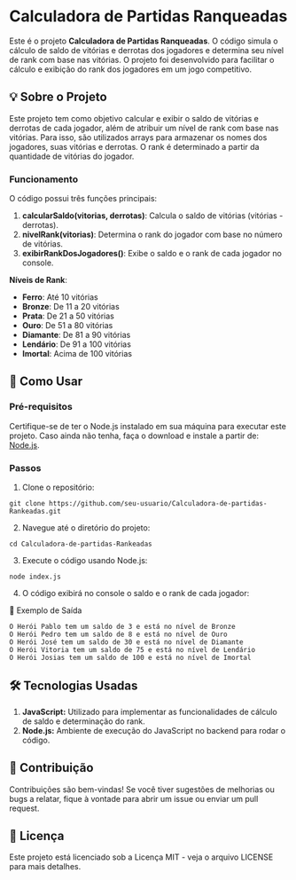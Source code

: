 # Calculadora de Partidas Ranqueadas

Este é o projeto **Calculadora de Partidas Ranqueadas**. O código simula o cálculo de saldo de vitórias e derrotas dos jogadores e determina seu nível de rank com base nas vitórias. O projeto foi desenvolvido para facilitar o cálculo e exibição do rank dos jogadores em um jogo competitivo.

## 💡 Sobre o Projeto

Este projeto tem como objetivo calcular e exibir o saldo de vitórias e derrotas de cada jogador, além de atribuir um nível de rank com base nas vitórias. Para isso, são utilizados arrays para armazenar os nomes dos jogadores, suas vitórias e derrotas. O rank é determinado a partir da quantidade de vitórias do jogador.

### Funcionamento

O código possui três funções principais:
1. **calcularSaldo(vitorias, derrotas)**: Calcula o saldo de vitórias (vitórias - derrotas).
2. **nivelRank(vitorias)**: Determina o rank do jogador com base no número de vitórias.
3. **exibirRankDosJogadores()**: Exibe o saldo e o rank de cada jogador no console.

**Níveis de Rank**:
- **Ferro**: Até 10 vitórias
- **Bronze**: De 11 a 20 vitórias
- **Prata**: De 21 a 50 vitórias
- **Ouro**: De 51 a 80 vitórias
- **Diamante**: De 81 a 90 vitórias
- **Lendário**: De 91 a 100 vitórias
- **Imortal**: Acima de 100 vitórias

## 🚀 Como Usar

### Pré-requisitos

Certifique-se de ter o Node.js instalado em sua máquina para executar este projeto. Caso ainda não tenha, faça o download e instale a partir de: [Node.js](https://nodejs.org/).

### Passos

1. Clone o repositório:

```
git clone https://github.com/seu-usuario/Calculadora-de-partidas-Rankeadas.git
```

2. Navegue até o diretório do projeto:

  ```
  cd Calculadora-de-partidas-Rankeadas
  ```
  
3. Execute o código usando Node.js:
  
  ```
  node index.js
  ```

4. O código exibirá no console o saldo e o rank de cada jogador:

 📄 Exemplo de Saída
  ```
  O Herói Pablo tem um saldo de 3 e está no nível de Bronze
  O Herói Pedro tem um saldo de 8 e está no nível de Ouro
  O Herói José tem um saldo de 30 e está no nível de Diamante
  O Herói Vitoria tem um saldo de 75 e está no nível de Lendário
  O Herói Josias tem um saldo de 100 e está no nível de Imortal
  ```

## 🛠️ Tecnologias Usadas

1. **JavaScript:** Utilizado para implementar as funcionalidades de cálculo de saldo e determinação do rank.
2. **Node.js:** Ambiente de execução do JavaScript no backend para rodar o código.

## 🤖 Contribuição
Contribuições são bem-vindas! Se você tiver sugestões de melhorias ou bugs a relatar, fique à vontade para abrir um issue ou enviar um pull request.

## 🔗 Licença
Este projeto está licenciado sob a Licença MIT - veja o arquivo LICENSE para mais detalhes.
